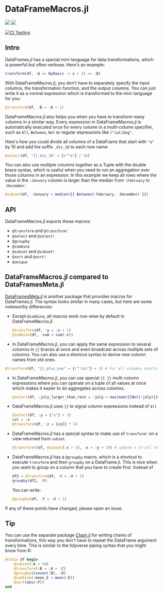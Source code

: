 # DataFrameMacros.jl

[![](https://img.shields.io/badge/docs-stable-blue.svg)](https://jkrumbiegel.github.io/DataFrameMacros.jl/stable)
[![](https://img.shields.io/badge/docs-dev-lightgray.svg)](https://jkrumbiegel.github.io/DataFrameMacros.jl/dev)

[![CI Testing](https://github.com/jkrumbiegel/DataFrameMacros.jl/workflows/CI/badge.svg)](https://github.com/jkrumbiegel/DataFrameMacros.jl/actions?query=workflow%3ACI+branch%3Amaster)

## Intro

DataFrames.jl has a special mini-language for data transformations, which is powerful but often verbose.
Here's an example:

```julia
transform(df, :A => ByRow(x -> x + 1) => :B)
```

With DataFrameMacros.jl, you don't have to separately specify the input columns, the transformation function, and the output columns.
You can just write it as a normal expression which is transformed to the mini-language for you:

```julia
@transform(df, :B = :A + 1)
```

DataFrameMacros.jl also helps you when you have to transform many columns in a similar way.
Every expression in DataFrameMacros.jl is automatically executed once for every column in a multi-column specifier, such as `All`, `Between`, `Not` or regular expressions like `r"cat|dog"`.

Here's how you could divide all columns of a DataFrame that start with `"a"` by 10 and add the suffix `_div_10` to each new name:

```julia
@select(df, "{}_div_10" = {r"^a"} / 10)
```

You can also use multiple columns together as a Tuple with the double brace syntax, which is useful when you need to run an aggregation over those columns in an expression. In this example we keep all rows where the value in the `:January` column is larger than the median from `:February` to `:December`:

```julia
@subset(df, :January > median({{ Between(:February, :December) }})
```

## API

DataFrameMacros.jl exports these macros:
- `@transform` and `@transform!`
- `@select` and `@select!`
- `@groupby`
- `@combine`
- `@subset` and `@subset!`
- `@sort` and `@sort!`
- `@unique`

## DataFrameMacros.jl compared to DataFramesMeta.jl

[DataFramesMeta.jl](https://github.com/JuliaData/DataFramesMeta.jl) is another package that provides macros for DataFrames.jl.
The syntax looks similar in many cases, but here are some noteworthy differences:

- Except `@combine`, all macros work row-wise by default in DataFrameMacros.jl
  ```julia
  @transform(df, :y = :x + 1)
  @combine(df, :sum = sum(:x))
  ```
 - In DataFrameMacros.jl, you can apply the same expression to several columns in `{}` braces at once and even broadcast across multiple sets of columns. You can also use a shortcut syntax to derive new column names from old ones.
  ```julia
  @transform(df, "{}_plus_one" = {r"^col"} + 1) # for all columns starting with "col"
  ```
- In DataFrameMacros.jl, you can use special `{{ }}` multi-column expressions where you can operate on a tuple of all values at once which makes it easier to do aggregates across columns.
  ```julia
  @select(df, :july_larger_than_rest = :july > maximum({{Not(:july)}}))
  ```
- DataFrameMacros.jl uses `{}` to signal column expressions instead of `$()`
  ```julia
  @select(df, :y = {"x"} + 1)
  col = :x
  @transform(df, :z = {col} * 5)
  ```
- DataFrameMacros.jl has a special syntax to make use of `transform!` on a view returned from `subset`.
  ```julia
  @transform!(df, @subset(:x > 5), :x = :y + 10) # update x in all rows where x > 5
  ```
- DataFrameMacros.jl has a `@groupby` macro, which is a shortcut to execute `transform` and then `groupby` on a DataFrame.jl. This is nice when you want to group on a column that you have to create first. Instead of
  ```julia
  df2 = @transform(df, :Y = :X + 1)
  groupby(df2, :Y)
  ```
  You can write:
  ```julia
  @groupby(df, :Y = :X + 1)
  ```

If any of these points have changed, please open an issue.

## Tip

You can use the separate package [Chain.jl](https://github.com/jkrumbiegel/Chain.jl) for writing chains of transformations, this way you don't have to repeat the DataFrame argument every time. This is similar to the tidyverse piping syntax that you might know from R:

```julia
@chain df begin
    @subset(:A > 50)
    @transform(:B = :A + :C)
    @groupby(iseven(:B), :D)
    @combine(:mean_E = mean(:E))
    @sort(abs(:F))
end
```

